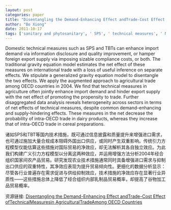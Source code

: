 ```yaml
---
layout: post
categories: paper
title: "Disentangling the Demand-Enhancing Effect andTrade-Cost Effect ofTechnicalMeasuresin AgriculturalTradeAmong OECD Countries"
author: "Bo Xiong"
date: 2011-10-17
tags: ['sanitary and phytosanitary', ' SPS', ' technical measures', ' NTM', ' TBT', ' standards', ' gravity equation', ' protectionism', ' OECD']
---
```


Domestic technical measures such as SPS and TBTs can enhance import demand via information disclosure and quality improvement, or hamper foreign export supply via imposing sizable compliance costs, or both. The traditional gravity equation model estimates the net effect of these measures on international trade with a loss of useful inference on separate effects. We stipulate a generalized gravity equation model to disentangle the two effects. We apply the augmented approach to agricultural trade among OECD countries in 2004. We find that technical measures in agriculture often jointly enhance import demand and hinder export supply with the net effect of promoting the propensity to trade. Further disaggregated data analysis reveals heterogeneity across sectors in terms of net effects of technical measures, despite common demand-enhancing and supply-hindering effects. These measures in the net decrease the probability of intra-OECD trade in dairy products, whereas they increase that of intra-OECD trade in cereal preparations.

诸如SPS和TBT等国内技术措施，既可通过信息披露和质量提升来增强进口需求，也可通过施加大量合规成本阻碍外国出口供应，或同时产生双重影响。传统引力方程模型仅能估算这些措施对国际贸易的净效应，却无法解析其各自独立效应。为此我们构建广义引力方程模型以分离这两种效应，并运用增强方法分析2004年经合组织国家间农产品贸易。研究发现农业技术措施通常同时具备增强进口需求与抑制出口供应的双重特性，其净效应表现为提升贸易倾向性。更细化的数据分析显示：尽管各行业普遍存在需求促进与供给抑制效应，技术措施的净效应存在显著行业异质性——这些措施总体上降低了经合组织内部乳制品贸易概率，却提高了谷物加工品贸易概率。

资源链接: [Disentangling the Demand-Enhancing Effect andTrade-Cost Effect ofTechnicalMeasuresin AgriculturalTradeAmong OECD Countries](https://papers.ssrn.com/sol3/papers.cfm?abstract_id=1945235)
